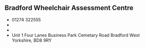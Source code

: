 
## Bradford Wheelchair Assessment Centre

- <i class="fa fa-phone"></i> 01274 322555
- <i class="fa fa-envelope"></i> <a href="mailto:"></a>
- <i class="fa fa-home"></i> []()
- <i class="fa fa-building"></i> Unit 1 Four Lanes Business Park Cemetary Road   Bradford West Yorkshire, BD8 9RY
